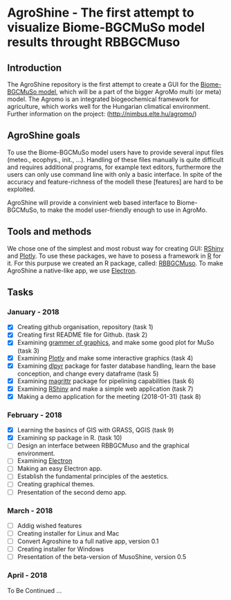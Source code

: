 # AgroShine - The first attempt to visualize Biome-BGCMuSo model results throught RBBGCMuso

## Introduction

The AgroShine repository is the first attempt to create a GUI for the [Biome-BGCMuSo model](http://nimbus.elte.hu/bbgc/), which will be a part of the bigger AgroMo multi (or meta) model. The Agromo is an integrated biogeochemical framework for agriculture, which works well for the Hungarian climatical environment. Further information on the project: (http://nimbus.elte.hu/agromo/)

## AgroShine goals

To use the Biome-BGCMuSo model users have to provide several input files (meteo., ecophys., init., ...). Handling of these files manually is quite difficult and requires additional programs, for example text editors, furthermore the users can only use command line with only a basic interface. In spite of the accuracy and feature-richness of the modell these [features] are hard to be exploited.

AgroShine will provide a convinient web based interface to Biome-BGCMuSo, to make the model user-friendly enough to use in AgroMo.

## Tools and methods

We chose one of the simplest and most robust way for creating GUI: [RShiny](https://shiny.rstudio.com/) and [Plotly](https://plot.ly/). To use these packages, we have to posess a framework in [R](https://www.r-project.org/) for it. For this purpuse we created an R package, called: [RBBGCMuso](https://github.com/hollorol/RBBGCMuso). To make AgroShine a native-like app, we use [Electron](https://electronjs.org/). 

## Tasks

### January - 2018

- [x] Creating github organisation, repository (task 1)
- [x] Creating first README file for Github. (task 2)
- [x] Examining [grammer of graphics](http://www.springer.com/gp/book/9780387245447), and make some good plot for MuSo (task 3)
- [x] Examining [Plotly](https://plot.ly/) and make some interactive graphics (task 4)
- [x] Examining [dlpyr](http://dplyr.tidyverse.org/) package for faster database handling, learn the base conception, and change every dataframe (task 5)
- [x] Examining [magrittr](https://cran.r-project.org/web/packages/magrittr/vignettes/magrittr.html) package for pipelining capabilities (task 6)
- [x] Examining [RShiny](https://www.r-project.org/) and make a simple web application (task 7)
- [x] Making a demo application for the meeting (2018-01-31) (task 8) 

### February - 2018
- [x] Learning the basincs of GIS with GRASS, QGIS (task 9)
- [x] Examining sp package in R. (task 10)
- [ ] Design an interface between RBBGCMuso and the graphical environment.
- [ ] Examining [Electron](https://electronjs.org/)
- [ ] Making an easy Electron app.
- [ ] Establish the fundamental principles of the aestetics.
- [ ] Creating graphical themes.
- [ ] Presentation of the second demo app.

### March - 2018

- [ ] Addig wished features
- [ ] Creating installer for Linux and Mac
- [ ] Convert Agroshine to a full native app, version 0.1
- [ ] Creating installer for Windows
- [ ] Presentation of the beta-version of MusoShine, version 0.5

### April - 2018

To Be Continued ... 

